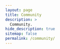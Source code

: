 ```yaml
---
layout: page
title: Community
description: >
  Community.
hide_description: true
sitemap: false
permalink: /community/
---
```


<script src="https://giscus.app/client.js"
        data-repo="new-epilepsy/new-epilepsy"
        data-repo-id="R_kgDOK3YWTg"
        data-category="General"
        data-category-id="DIC_kwDOK3YWTs4Cb18v"
        data-mapping="pathname"
        data-strict="0"
        data-reactions-enabled="1"
        data-emit-metadata="0"
        data-input-position="bottom"
        data-theme="light"
        data-lang="en"
        crossorigin="anonymous"
        async>
</script>